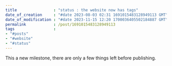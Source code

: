 ```yaml
---                               
title                : "status : the website now has tags"
date_of_creation     : "#date 2023-08-03 02:31 1691015483128949113 GMT"
date_of_modification : "#date 2023-11-15 12:20 1700036405502184887 GMT"
permalink            : /post/1691015483128949113
tags                 :
- "#posts"
- "#website"
- "#status"
---
```


This a new milestone, there are only a few things left before publishing.